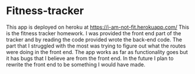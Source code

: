 # Fitness-tracker
This app is deployed on heroku at https://i-am-not-fit.herokuapp.com/
This is the fitness tracker homework. I was provided the front end part of the tracker and by reading the code provided wrote the back-end code. The part that I struggled with the most was trying to figure out what the routes were doing in the front end. The app works as far as functionality goes but it has bugs that I believe are from the front end. In the future I plan to rewrite the front end to be something I would have made.